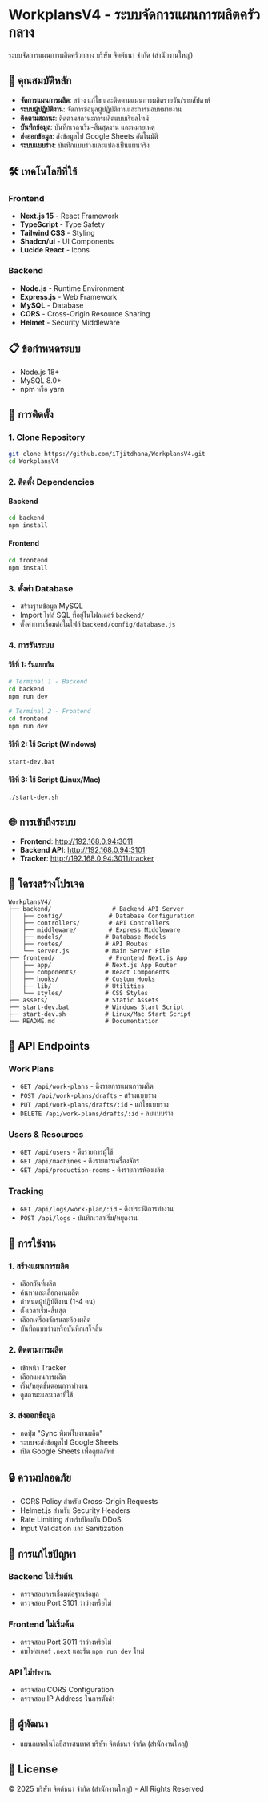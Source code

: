 # WorkplansV4 - ระบบจัดการแผนการผลิตครัวกลาง

ระบบจัดการแผนการผลิตครัวกลาง บริษัท จิตต์ธนา จำกัด (สำนักงานใหญ่)

## 🚀 คุณสมบัติหลัก

- **จัดการแผนการผลิต**: สร้าง แก้ไข และติดตามแผนการผลิตรายวัน/รายสัปดาห์
- **ระบบผู้ปฏิบัติงาน**: จัดการข้อมูลผู้ปฏิบัติงานและการมอบหมายงาน
- **ติดตามสถานะ**: ติดตามสถานะการผลิตแบบเรียลไทม์
- **บันทึกข้อมูล**: บันทึกเวลาเริ่ม-สิ้นสุดงาน และหมายเหตุ
- **ส่งออกข้อมูล**: ส่งข้อมูลไป Google Sheets อัตโนมัติ
- **ระบบแบบร่าง**: บันทึกแบบร่างและแปลงเป็นแผนจริง

## 🛠️ เทคโนโลยีที่ใช้

### Frontend
- **Next.js 15** - React Framework
- **TypeScript** - Type Safety
- **Tailwind CSS** - Styling
- **Shadcn/ui** - UI Components
- **Lucide React** - Icons

### Backend
- **Node.js** - Runtime Environment
- **Express.js** - Web Framework
- **MySQL** - Database
- **CORS** - Cross-Origin Resource Sharing
- **Helmet** - Security Middleware

## 📋 ข้อกำหนดระบบ

- Node.js 18+ 
- MySQL 8.0+
- npm หรือ yarn

## 🔧 การติดตั้ง

### 1. Clone Repository
```bash
git clone https://github.com/iTjitdhana/WorkplansV4.git
cd WorkplansV4
```

### 2. ติดตั้ง Dependencies

#### Backend
```bash
cd backend
npm install
```

#### Frontend
```bash
cd frontend
npm install
```

### 3. ตั้งค่า Database
- สร้างฐานข้อมูล MySQL
- Import ไฟล์ SQL ที่อยู่ในโฟลเดอร์ `backend/`
- ตั้งค่าการเชื่อมต่อในไฟล์ `backend/config/database.js`

### 4. การรันระบบ

#### วิธีที่ 1: รันแยกกัน
```bash
# Terminal 1 - Backend
cd backend
npm run dev

# Terminal 2 - Frontend  
cd frontend
npm run dev
```

#### วิธีที่ 2: ใช้ Script (Windows)
```bash
start-dev.bat
```

#### วิธีที่ 3: ใช้ Script (Linux/Mac)
```bash
./start-dev.sh
```

## 🌐 การเข้าถึงระบบ

- **Frontend**: http://192.168.0.94:3011
- **Backend API**: http://192.168.0.94:3101
- **Tracker**: http://192.168.0.94:3011/tracker

## 📁 โครงสร้างโปรเจค

```
WorkplansV4/
├── backend/                 # Backend API Server
│   ├── config/             # Database Configuration
│   ├── controllers/        # API Controllers
│   ├── middleware/         # Express Middleware
│   ├── models/            # Database Models
│   ├── routes/            # API Routes
│   └── server.js          # Main Server File
├── frontend/               # Frontend Next.js App
│   ├── app/               # Next.js App Router
│   ├── components/        # React Components
│   ├── hooks/             # Custom Hooks
│   ├── lib/               # Utilities
│   └── styles/            # CSS Styles
├── assets/                # Static Assets
├── start-dev.bat          # Windows Start Script
├── start-dev.sh           # Linux/Mac Start Script
└── README.md              # Documentation
```

## 🔗 API Endpoints

### Work Plans
- `GET /api/work-plans` - ดึงรายการแผนการผลิต
- `POST /api/work-plans/drafts` - สร้างแบบร่าง
- `PUT /api/work-plans/drafts/:id` - แก้ไขแบบร่าง
- `DELETE /api/work-plans/drafts/:id` - ลบแบบร่าง

### Users & Resources
- `GET /api/users` - ดึงรายการผู้ใช้
- `GET /api/machines` - ดึงรายการเครื่องจักร
- `GET /api/production-rooms` - ดึงรายการห้องผลิต

### Tracking
- `GET /api/logs/work-plan/:id` - ดึงประวัติการทำงาน
- `POST /api/logs` - บันทึกเวลาเริ่ม/หยุดงาน

## 🎯 การใช้งาน

### 1. สร้างแผนการผลิต
- เลือกวันที่ผลิต
- ค้นหาและเลือกงานผลิต
- กำหนดผู้ปฏิบัติงาน (1-4 คน)
- ตั้งเวลาเริ่ม-สิ้นสุด
- เลือกเครื่องจักรและห้องผลิต
- บันทึกแบบร่างหรือบันทึกเสร็จสิ้น

### 2. ติดตามการผลิต
- เข้าหน้า Tracker
- เลือกแผนการผลิต
- เริ่ม/หยุดขั้นตอนการทำงาน
- ดูสถานะและเวลาที่ใช้

### 3. ส่งออกข้อมูล
- กดปุ่ม "Sync พิมพ์ใบงานผลิต"
- ระบบจะส่งข้อมูลไป Google Sheets
- เปิด Google Sheets เพื่อดูผลลัพธ์

## 🔒 ความปลอดภัย

- CORS Policy สำหรับ Cross-Origin Requests
- Helmet.js สำหรับ Security Headers
- Rate Limiting สำหรับป้องกัน DDoS
- Input Validation และ Sanitization

## 🐛 การแก้ไขปัญหา

### Backend ไม่เริ่มต้น
- ตรวจสอบการเชื่อมต่อฐานข้อมูล
- ตรวจสอบ Port 3101 ว่าว่างหรือไม่

### Frontend ไม่เริ่มต้น
- ตรวจสอบ Port 3011 ว่าว่างหรือไม่
- ลบโฟลเดอร์ `.next` และรัน `npm run dev` ใหม่

### API ไม่ทำงาน
- ตรวจสอบ CORS Configuration
- ตรวจสอบ IP Address ในการตั้งค่า

## 👥 ผู้พัฒนา

- แผนกเทคโนโลยีสารสนเทศ บริษัท จิตต์ธนา จำกัด (สำนักงานใหญ่)

## 📄 License

© 2025 บริษัท จิตต์ธนา จำกัด (สำนักงานใหญ่) - All Rights Reserved 